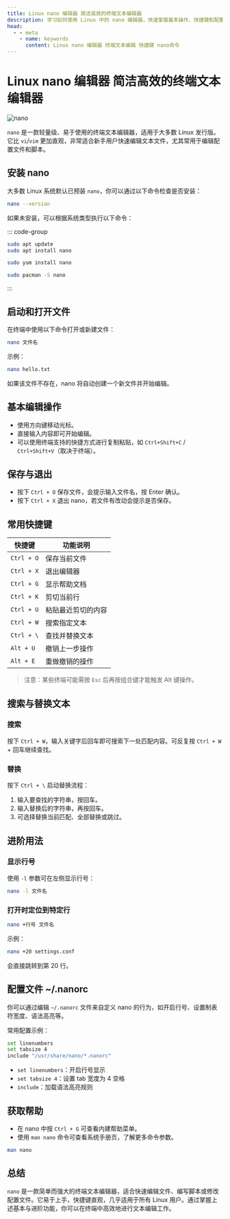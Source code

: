 ```yaml
---
title: Linux nano 编辑器 简洁高效的终端文本编辑器
description: 学习如何使用 Linux 中的 nano 编辑器，快速掌握基本操作、快捷键和配置技巧，提升终端下的编辑效率。
head:
  - - meta
    - name: keywords
      content: Linux nano 编辑器 终端文本编辑 快捷键 nano命令
---
```


# Linux nano 编辑器 简洁高效的终端文本编辑器

![nano](https://i.theojs.cn/docs/nano.webp 'nano')

`nano` 是一款轻量级、易于使用的终端文本编辑器，适用于大多数 Linux 发行版。它比 `vi`/`vim` 更加直观，非常适合新手用户快速编辑文本文件，尤其常用于编辑配置文件和脚本。

## 安装 nano

大多数 Linux 系统默认已预装 `nano`，你可以通过以下命令检查是否安装：

```bash
nano --version
```

如果未安装，可以根据系统类型执行以下命令：

::: code-group

```bash [Debian / Ubuntu]
sudo apt update
sudo apt install nano
```

```bash [CentOS / RHEL]
sudo yum install nano
```

```bash [Arch Linux]
sudo pacman -S nano
```

:::

## 启动和打开文件

在终端中使用以下命令打开或新建文件：

```bash
nano 文件名
```

示例：

```bash
nano hello.txt
```

如果该文件不存在，nano 将自动创建一个新文件并开始编辑。

## 基本编辑操作

- 使用方向键移动光标。
- 直接输入内容即可开始编辑。
- 可以使用终端支持的快捷方式进行复制粘贴，如 `Ctrl+Shift+C` / `Ctrl+Shift+V`（取决于终端）。

## 保存与退出

- 按下 `Ctrl + O` 保存文件，会提示输入文件名，按 Enter 确认。
- 按下 `Ctrl + X` 退出 nano，若文件有改动会提示是否保存。

## 常用快捷键

| 快捷键     | 功能说明           |
| ---------- | ------------------ |
| `Ctrl + O` | 保存当前文件       |
| `Ctrl + X` | 退出编辑器         |
| `Ctrl + G` | 显示帮助文档       |
| `Ctrl + K` | 剪切当前行         |
| `Ctrl + U` | 粘贴最近剪切的内容 |
| `Ctrl + W` | 搜索指定文本       |
| `Ctrl + \` | 查找并替换文本     |
| `Alt + U`  | 撤销上一步操作     |
| `Alt + E`  | 重做撤销的操作     |

> 注意：某些终端可能需按 `Esc` 后再按组合键才能触发 Alt 键操作。

## 搜索与替换文本

### 搜索

按下 `Ctrl + W`，输入关键字后回车即可搜索下一处匹配内容。可反复按 `Ctrl + W` + 回车继续查找。

### 替换

按下 `Ctrl + \` 启动替换流程：

1. 输入要查找的字符串，按回车。
2. 输入替换后的字符串，再按回车。
3. 可选择替换当前匹配、全部替换或跳过。

## 进阶用法

### 显示行号

使用 `-l` 参数可在左侧显示行号：

```bash
nano -l 文件名
```

### 打开时定位到特定行

```bash
nano +行号 文件名
```

示例：

```bash
nano +20 settings.conf
```

会直接跳转到第 20 行。

## 配置文件 ~/.nanorc

你可以通过编辑 `~/.nanorc` 文件来自定义 nano 的行为，如开启行号、设置制表符宽度、语法高亮等。

常用配置示例：

```bash
set linenumbers
set tabsize 4
include "/usr/share/nano/*.nanorc"
```

- `set linenumbers`：开启行号显示
- `set tabsize 4`：设置 tab 宽度为 4 空格
- `include`：加载语法高亮规则

## 获取帮助

- 在 nano 中按 `Ctrl + G` 可查看内建帮助菜单。
- 使用 `man nano` 命令可查看系统手册页，了解更多命令参数。

```bash
man nano
```

## 总结

`nano` 是一款简单而强大的终端文本编辑器，适合快速编辑文件、编写脚本或修改配置文件。它易于上手，快捷键直观，几乎适用于所有 Linux 用户。通过掌握上述基本与进阶功能，你可以在终端中高效地进行文本编辑工作。
